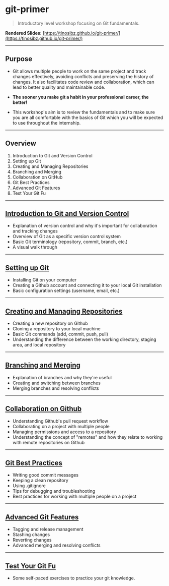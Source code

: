 # git-primer

> Introductory level workshop focusing on Git fundamentals.

**Rendered Slides:** [https://tinosibz.github.io/git-primer/](https://tinosibz.github.io/git-primer/)

---

## Purpose

- Git allows multiple people to work on the same project and track changes effectively, avoiding conflicts and preserving the history of changes. It also facilitates code review and collaboration, which can lead to better quality and maintainable code.

- **The sooner you make git a habit in your professional career, the better!**

- This workshop's aim is to review the fundamentals and to make sure you are all comfortable with the basics of Git which you will be expected to use throughout the internship.

---

## Overview

1. Introduction to Git and Version Control
2. Setting up Git
3. Creating and Managing Repositories
4. Branching and Merging
5. Collaboration on GitHub
6. Git Best Practices
7. Advanced Git Features
8. Test Your Git Fu

---

## [Introduction to Git and Version Control](./docs/1.1-introduction-to-git-and-version-control.html)

- Explanation of version control and why it's important for collaboration and tracking changes
- Overview of Git as a specific version control system
- Basic Git terminology (repository, commit, branch, etc.)
- A visual walk through

---

## [Setting up Git](./docs/1.2-setting-up-git.html)

- Installing Git on your computer
- Creating a Github account and connecting it to your local Git installation
- Basic configuration settings (username, email, etc.)

---

## [Creating and Managing Repositories](./docs/1.3-creating-and-managing-repositories.html)

- Creating a new repository on Github
- Cloning a repository to your local machine
- Basic Git commands (add, commit, push, pull)
- Understanding the difference between the working directory, staging area, and local repository

---

## [Branching and Merging](./docs/2.1-branching-and-merging.html)

- Explanation of branches and why they're useful
- Creating and switching between branches
- Merging branches and resolving conflicts

---

## [Collaboration on Github](./docs/2.2-collaboration-on-github.html)

- Understanding Github's pull request workflow
- Collaborating on a project with multiple people
- Managing permissions and access to a repository
- Understanding the concept of "remotes" and how they relate to working with remote repositories on Github

---

## [Git Best Practices](./docs/2.3-git-best-practices.html)

- Writing good commit messages
- Keeping a clean repository
- Using .gitignore
- Tips for debugging and troubleshooting
- Best practices for working with multiple people on a project

---

## [Advanced Git Features](./docs/2.4-advanced-git-features.html)

- Tagging and release management
- Stashing changes
- Reverting changes
- Advanced merging and resolving conflicts

---

## [Test Your Git Fu](./docs/3.1-test-your-git-fu.html)

- Some self-paced exercises to practice your git knowledge.

